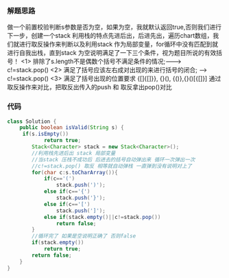 ### 解题思路
  做一个前置校验判断s参数是否为空，如果为空，我就默认返回true,否则我们进行下一步，创建一个stack 利用栈的特点先进后出，后进先出，遍历chart数组，我们就进行取反操作来判断以及利用stack 作为局部变量，for循环中没有匹配到就进行自我出栈，直到stack 为空说明满足了一下三个条件，视为题目所说的有效括号！
         <1> 排除了s.length不是偶数个括号不满足条件的情况;---> c!=stack.pop()
         <2> 满足了括号应该左右成对出现的来进行括号的闭合; --> c!=stack.pop()
         <3> 满足了括号出现的位置要求 {[]{[]}}, {}(), {()},{}()[{[]}]  通过取反操作来对比，把取反出传入的push 和 取反拿出pop()对比


### 代码

```java
class Solution {
    public boolean isValid(String s) {
     if(s.isEmpty())
            return true;
        Stack<Character> stack = new Stack<Character>();
        //利用栈先进后出 stack 局部变量
        //当stack 压栈不成功后 后进去的括号自动弹出来 循环一次弹出一次
        //c!=stack.pop() 取反 相等就自动弹栈 一直弹到没有说明对上了
        for(char c:s.toCharArray()){
            if(c=='(')
                stack.push(')');
            else if(c=='{')
                stack.push('}');
            else if(c=='[')
                stack.push(']');
            else if(stack.empty()||c!=stack.pop())
                return false;
        }
        //循环完了 如果是空说明正确了 否则false
        if(stack.empty())
            return true;
        return false;
    }
}
```
